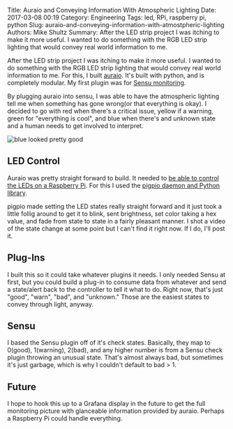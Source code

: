 Title: Auraio and Conveying Information With Atmospheric Lighting
Date: 2017-03-08 00:19
Category: Engineering
Tags: led, RPi, raspberry pi, python
Slug: auraio-and-conveying-information-with-atmostpheric-lighting
Authors: Mike Shultz
Summary: After the LED strip project I was itching to make it more useful.  I wanted to do something with the RGB LED strip lighting that would convey real world information to me.

After the LED strip project I was itching to make it more useful.  I wanted to do something with the RGB LED strip lighting that would convey real world information to me.  For this, I built [auraio](https://github.com/mikeshultz/auraio).  It's built with python, and is completely modular.  My first plugin was for [Sensu monitoring](https://sensuapp.org/).  

By plugging auraio into sensu, I was able to have the atmospheric lighting tell me when something has gone wrong(or that everything is okay).  I decided to go with red when there's a critical issue, yellow if a warning, green for "everything is cool", and blue when there's and unknown state and a human needs to get involved to interpret.

![blue looked pretty good](http://i.imgur.com/cwKtt2p.jpg)

## LED Control

Auraio was pretty straight forward to build.  It needed to [be able to control the LEDs on a Raspberry Pi](https://github.com/mikeshultz/auraio/blob/master/auraio/core/ledcontrol.py).  For this I used the [pigpio daemon and Python library](http://abyz.co.uk/rpi/pigpio/python.html). 

pigpio made setting the LED states really straight forward and it just took a little follig around to get it to blink, sent brightness, set color taking a hex value, and fade from state to state in a fairly pleasant manner.  I shot a video of the state change at some point but I can't find it right now.  If I do, I'll post it.

## Plug-Ins

I built this so it could take whatever plugins it needs.  I only needed Sensu at first, but you could build a plug-in to consume data from whatever and send a state/alert back to the controller to tell it what to do.  Right now, that's just "good", "warn", "bad", and "unknown."  Those are the easiest states to convey through light, anyway.

## Sensu

I based the Sensu plugin off of it's check states.  Basically, they map to 0(good), 1(warning), 2(bad), and any higher number is from a Sensu check plugin throwing an unusual state.  That's almost always bad, but sometimes it's just garbage, which is why I couldn't default to bad > 1.

## Future

I hope to hook this up to a Grafana display in the future to get the full monitoring picture with glanceable information provided by auraio.  Perhaps a Raspberry Pi could handle everything.